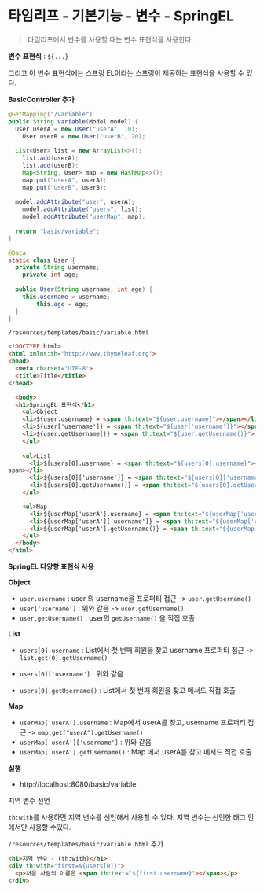 # 타임리프 - 기본기능 - 변수 - SpringEL

> 타임리프에서 변수를 사용할 때는 변수 표현식을 사용한다.



**변수 표현식** : `${...}`

그리고 이 변수 표현식에는 스프링 EL이라는 스프링이 제공하는 표현식을 사용할 수 있다.



**BasicController 추가**

```java
@GetMapping("/variable")
public String variable(Model model) {
  User userA = new User("userA", 10);
 	User userB = new User("userB", 20);
 	
  List<User> list = new ArrayList<>();
 	list.add(userA);
 	list.add(userB);
 	Map<String, User> map = new HashMap<>();
 	map.put("userA", userA);
 	map.put("userB", userB);
 
  model.addAttribute("user", userA);
 	model.addAttribute("users", list);
 	model.addAttribute("userMap", map);
 
  return "basic/variable";
}

@Data
static class User {
  private String username;
 	private int age;
 	
  public User(String username, int age) {
    this.username = username;
 		this.age = age;
  }
}
```



`/resources/templates/basic/variable.html`

```html
<!DOCTYPE html>
<html xmlns:th="http://www.thymeleaf.org">
<head>
  <meta charset="UTF-8">
  <title>Title</title>
</head>

  <body>
  <h1>SpringEL 표현식</h1>
    <ul>Object
    <li>${user.username} = <span th:text="${user.username}"></span></li>
    <li>${user['username']} = <span th:text="${user['username']}"></span></li>
    <li>${user.getUsername()} = <span th:text="${user.getUsername()}">  </span></li>
    </ul>
    
    <ul>List
      <li>${users[0].username} = <span th:text="${users[0].username}"></
span></li>
      <li>${users[0]['username']} = <span th:text="${users[0]['username']}"></span></li>
      <li>${users[0].getUsername()} = <span th:text="${users[0].getUsername()}"></span></li>
    </ul>

    <ul>Map
      <li>${userMap['userA'].username} = <span th:text="${userMap['userA'].username}"></span></li>
      <li>${userMap['userA']['username']} = <span th:text="${userMap['userA']['username']}"></span></li>
      <li>${userMap['userA'].getUsername()} = <span th:text="${userMap['userA'].getUsername()}"></span></li>
    </ul>
  </body>
</html>
```

**SpringEL 다양항 표현식 사용**

**Object**

* `user.username` : user 의 username을 프로퍼티 접근 -> `user.getUsername()`
* `user['username']` : 위와 같음 -> `user.getUsername()`
* `user.getUsername()` : user의 `getUsername()` 을 직접 호출



**List**

* `users[0].username` : List에서 첫 번째 회원을 찾고 username 프로퍼티 접근 -> `list.get(0).getUsername()`

* `users[0]['username']` : 위와 같음
* `users[0].getUsername()` : List에서 첫 번째 회원을 찾고 메서드 직접 호출



**Map**

* `userMap['userA'].username` : Map에서 userA를 찾고, username 프로퍼티 접근 ->  `map.get("userA").getUsername()`
* `userMap['userA']['username']` : 위와 같음
* `userMap['userA'].getUsername()` : Map 에서 userA를 찾고 메서드 직접 호출



**실행**

* http://localhost:8080/basic/variable



지역 변수 선언

`th:with`를 사용하면 지역 변수를 선언해서 사용할 수 있다. 지역 변수는 선언한 태그 안에서만 사용할 수있다.



`/resources/templates/basic/variable.html` 추가

```html
<h1>지역 변수 - (th:with)</h1>
<div th:with="first=${users[0]}">
  <p>처음 사람의 이름은 <span th:text="${first.username}"></span></p>
</div>
```


